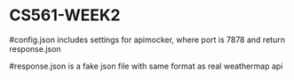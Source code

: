 # CS561-WEEK2
#config.json includes settings for apimocker, where port is 7878 and return response.json 

#response.json is a fake json file with same format as real weathermap api
